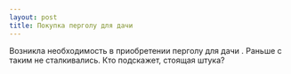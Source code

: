 ```yaml
---
layout: post 
title: Покупка перголу для дачи 
--- 
```

Возникла необходимость в приобретении перголу для дачи . Раньше с таким не сталкивались. Кто подскажет, стоящая штука?